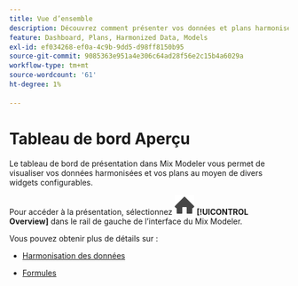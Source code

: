 ```yaml
---
title: Vue d’ensemble
description: Découvrez comment présenter vos données et plans harmonisés en Mix Modeler.
feature: Dashboard, Plans, Harmonized Data, Models
exl-id: ef034268-ef0a-4c9b-9dd5-d98ff8150b95
source-git-commit: 9085363e951a4e306c64ad28f56e2c15b4a6029a
workflow-type: tm+mt
source-wordcount: '61'
ht-degree: 1%

---
```


# Tableau de bord Aperçu


Le tableau de bord de présentation dans Mix Modeler vous permet de visualiser vos données harmonisées et vos plans au moyen de divers widgets configurables.

Pour accéder à la présentation, sélectionnez ![Home](/help/assets//icons/Home.svg) **[!UICONTROL Overview]** dans le rail de gauche de l’interface du Mix Modeler.

Vous pouvez obtenir plus de détails sur :

* [Harmonisation des données](harmonized-data.md)

* [Formules](plans.md)
